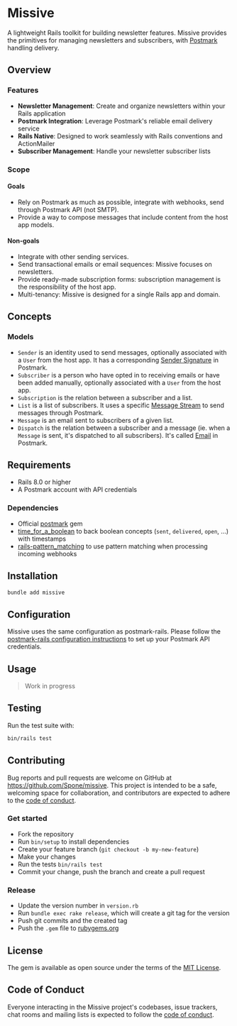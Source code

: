 # Missive

A lightweight Rails toolkit for building newsletter features. Missive provides the primitives for managing newsletters and subscribers, with [Postmark](https://postmarkapp.com/) handling delivery.

## Overview

### Features

- **Newsletter Management**: Create and organize newsletters within your Rails application
- **Postmark Integration**: Leverage Postmark's reliable email delivery service
- **Rails Native**: Designed to work seamlessly with Rails conventions and ActionMailer
- **Subscriber Management**: Handle your newsletter subscriber lists

### Scope

#### Goals

- Rely on Postmark as much as possible, integrate with webhooks, send through Postmark API (not SMTP).
- Provide a way to compose messages that include content from the host app models.

#### Non-goals

- Integrate with other sending services.
- Send transactional emails or email sequences: Missive focuses on newsletters.
- Provide ready-made subscription forms: subscription management is the responsibility of the host app.
- Multi-tenancy: Missive is designed for a single Rails app and domain.

## Concepts

### Models

- `Sender` is an identity used to send messages, optionally associated with a `User` from the host app. It has a corresponding [Sender Signature](https://postmarkapp.com/developer/api/signatures-api) in Postmark.
- `Subscriber` is a person who have opted in to receiving emails or have been added manually, optionally associated with a `User` from the host app.
- `Subscription` is the relation between a subscriber and a list.
- `List` is a list of subscribers. It uses a specific [Message Stream](https://postmarkapp.com/developer/api/message-streams-api) to send messages through Postmark.
- `Message` is an email sent to subscribers of a given list.
- `Dispatch` is the relation between a subscriber and a message (ie. when a `Message` is sent, it's dispatched to all subscribers). It's called [Email](https://postmarkapp.com/developer/api/email-api) in Postmark.

## Requirements

- Rails 8.0 or higher
- A Postmark account with API credentials

### Dependencies

- Official [postmark](https://github.com/activecampaign/postmark-gem) gem
- [time_for_a_boolean](https://github.com/calebhearth/time_for_a_boolean) to back boolean concepts (`sent`, `delivered`, `open`, ...) with timestamps
- [rails-pattern_matching](https://github.com/kddnewton/rails-pattern_matching) to use pattern matching when processing incoming webhooks

## Installation

```bash
bundle add missive
```

## Configuration

Missive uses the same configuration as postmark-rails. Please follow the [postmark-rails configuration instructions](https://github.com/ActiveCampaign/postmark-rails?tab=readme-ov-file#installation) to set up your Postmark API credentials.

## Usage

> Work in progress

## Testing

Run the test suite with:

```bash
bin/rails test
```

## Contributing

Bug reports and pull requests are welcome on GitHub at https://github.com/Spone/missive. This project is intended to be a safe, welcoming space for collaboration, and contributors are expected to adhere to the [code of conduct](https://github.com/Spone/missive/blob/main/CODE_OF_CONDUCT.md).

### Get started

- Fork the repository
- Run `bin/setup` to install dependencies
- Create your feature branch (`git checkout -b my-new-feature`)
- Make your changes
- Run the tests `bin/rails test`
- Commit your change, push the branch and create a pull request

### Release

- Update the version number in `version.rb`
- Run `bundle exec rake release`, which will create a git tag for the version
- Push git commits and the created tag
- Push the `.gem` file to [rubygems.org](https://rubygems.org)

## License

The gem is available as open source under the terms of the [MIT License](https://opensource.org/licenses/MIT).

## Code of Conduct

Everyone interacting in the Missive project's codebases, issue trackers, chat rooms and mailing lists is expected to follow the [code of conduct](https://github.com/Spone/missive/blob/main/CODE_OF_CONDUCT.md).
